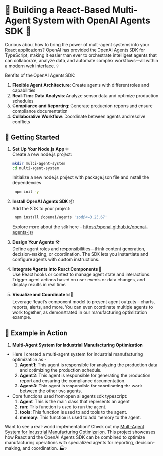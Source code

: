 # 🚀 Building a React-Based Multi-Agent System with OpenAI Agents SDK 🤖

Curious about how to bring the power of multi-agent systems into your React applications? OpenAI has provided the OpenAI Agents SDK for TypeScript, making it easier than ever to orchestrate intelligent agents that can collaborate, analyze data, and automate complex workflows—all within a modern web interface. 💡

Benfits of the OpenAI Agents SDK:
1. **Flexible Agent Architecture**: Create agents with different roles and capabilities
2. **Real-Time Data Analysis**: Analyze sensor data and optimize production schedules
3. **Compliance and Reporting**: Generate production reports and ensure compliance documentation
4. **Collaborative Workflow**: Coordinate between agents and resolve conflicts   

## 🚦 Getting Started

1. **Set Up Your Node.js App** ⚛️  
    Create a new node.js project:
    ```bash
    mkdir multi-agent-system
    cd multi-agent-system
    ```
    Initialize a new node.js project with package.json file and install the dependencies    
   ```bash
    npm init -y
   ```

2. **Install OpenAI Agents SDK** 📦  
   Add the SDK to your project:
   ```bash
    npm install @openai/agents 'zod@<=3.25.67'
   ```
    Explore more about the sdk here - https://openai.github.io/openai-agents-js/

3. **Design Your Agents** 🛠️  
   Define agent roles and responsibilities—think content generation, decision-making, or coordination. The SDK lets you instantiate and configure agents with custom instructions.

4. **Integrate Agents into React Components** 🔗  
   Use React hooks or context to manage agent state and interactions. Trigger agent actions based on user events or data changes, and display results in real time.

5. **Visualize and Coordinate** 📊🤝  
   Leverage React’s component model to present agent outputs—charts, reports, alerts, and more. You can even coordinate multiple agents to work together, as demonstrated in our manufacturing optimization example.

## 🧩 Example in Action

1. **Multi-Agent System for Industrial Manufacturing Optimization**
- Here I created a multi-agent system for industrial manufacturing optimization as -
    1. **Agent 1**: This agent is responsible for analyzing the production data and optimizing the production schedule.
    2. **Agent 2**: This agent is responsible for generating the production report and ensuring the compliance documentation.
    3. **Agent 3**: This agent is responsible for coordinating the work between the other two agents.
- Core functions used from open ai agents sdk typescript:
    1. **Agent**: This is the main class that represents an agent.
    2. **run**: This function is used to run the agent.
    3. **tools**: This function is used to add tools to the agent.
    4. **memory**: This function is used to add memory to the agent.

Want to see a real-world implementation? Check out my [Multi-Agent System for Industrial Manufacturing Optimization](https://github.com/r123singh/agnetic-manufacturing). This project showcases how React and the OpenAI Agents SDK can be combined to optimize manufacturing operations with specialized agents for reporting, decision-making, and coordination. 🏭✨